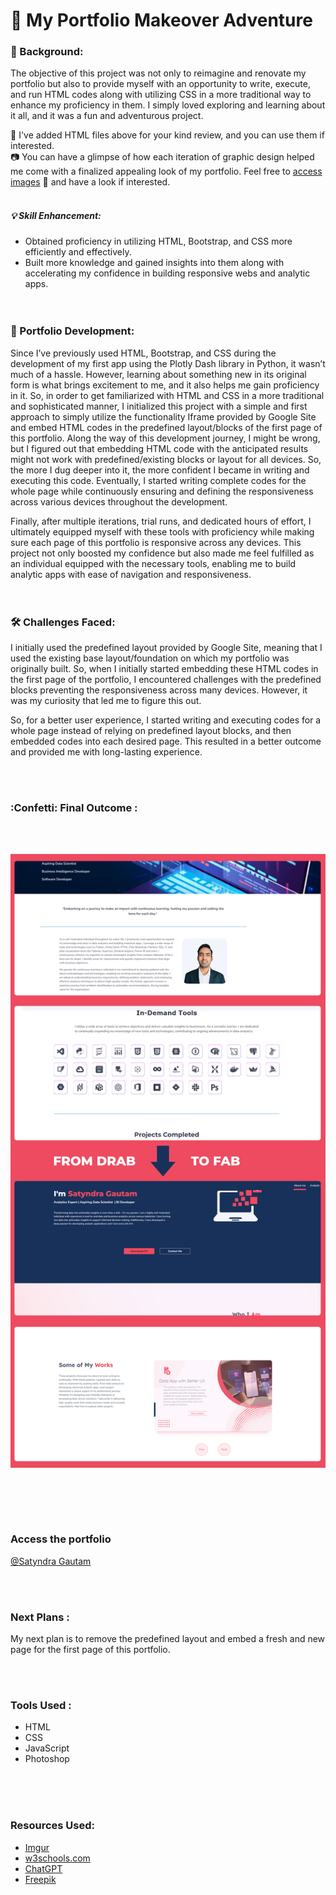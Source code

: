 # 🎨 My Portfolio Makeover Adventure

### 🌟 Background:
The objective of this project was not only to reimagine and renovate my portfolio but also to provide myself with an opportunity to write, execute, and run HTML codes 
along with utilizing CSS in a more traditional way to enhance my proficiency in them. I simply loved exploring and learning about it all, and it was a fun and adventurous project.

📁 I've added HTML files above for your kind review, and you can use them if interested.<br>
📷 You can have a glimpse of how each iteration of graphic design helped me come with a finalized appealing look of my portfolio. Feel free to [access images](https://imgur.com/a/oVnPeqP) 🔗 and have a look if interested. 
<br><br>
##### 💡 Skill Enhancement:
* Obtained proficiency in utilizing HTML, Bootstrap, and CSS more efficiently and effectively.
* Built more knowledge and gained insights into them along with accelerating my confidence in building responsive webs and analytic apps.
<br><br><br>
### 🚀 Portfolio Development:
Since I’ve previously used HTML, Bootstrap, and CSS during the development of my first app using the Plotly Dash library in Python, it wasn’t much of a hassle. 
However, learning about something new in its original form is what brings excitement to me, and it also helps me gain proficiency in it. So, in order to get 
familiarized with HTML and CSS in a more traditional and sophisticated manner, I initialized this project with a simple and first approach to simply utilize 
the functionality Iframe provided by Google Site and embed HTML codes in the predefined layout/blocks of the first page of this portfolio. Along the way 
of this development journey, I might be wrong, but I figured out that embedding HTML code with the anticipated results might not work with predefined/existing 
blocks or layout for all devices. So, the more I dug deeper into it, the more confident I became in writing and executing this code. 
Eventually, I started writing complete codes for the whole page while continuously ensuring and defining the responsiveness across various devices throughout the development.

Finally, after multiple iterations, trial runs, and dedicated hours of effort, I ultimately equipped myself with these tools with proficiency while making sure each page 
of this portfolio is responsive across any devices. This project not only boosted my confidence but also made me feel 
fulfilled as an individual equipped with the necessary tools, enabling me to build analytic apps with ease of navigation and responsiveness.
<br><br><br>
### 🛠️ Challenges Faced:
I initially used the predefined layout provided by Google Site, meaning that I used the existing base layout/foundation on which my portfolio was originally built. 
So, when I initially started embedding these HTML codes in the first page of the portfolio, I encountered challenges with the predefined blocks preventing the 
responsiveness across many devices. However, it was my curiosity that led me to figure this out.

So, for a better user experience, I started writing and executing codes for a whole page instead of relying on predefined layout blocks, and then embedded codes into each desired page. This resulted in a better outcome and provided me with long-lasting experience.

<br><br>
### :Confetti: Final Outcome : 
<br><br>

![New vs Old](https://github.com/satyndragautam/my-portfolio-makeover-adventure/blob/main/images/new_vs_old.png)

<br>

<br><br>
### Access the portfolio 
[@Satyndra Gautam](https://sites.google.com/view/gautamsatyndra/about-me)

<br><br>
### Next Plans : 

My next plan is to remove the predefined layout and embed a fresh and new page for the first page of this portfolio.

<br><br>
### Tools Used : 
* HTML
* CSS
* JavaScript 
* Photoshop

<br><br><br>
### Resources Used: 
* [Imgur](https://imgur.com/)
* [w3schools.com](https://www.w3schools.com/)
* [ChatGPT](https://chat.openai.com/)
* [Freepik](https://www.freepik.com/)
